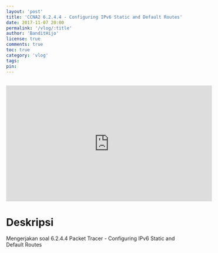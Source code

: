 ```yaml
---
layout: 'post'
title: 'CCNA2 6.2.4.4 - Configuring IPv6 Static and Default Routes'
date: 2017-11-07 20:00
permalink: '/vlog/:title'
author: 'BanditHijo'
license: true
comments: true
toc: true
category: 'vlog'
tags:
pin:
---
```


<div style="margin-top:30px;"></div>
<!-- EMBED CONTAINER: YOUTUBE -->
<div class='embed-container'>
<iframe width="560" height="315" src="https://www.youtube.com/embed/-H7aoTrHY4Q" frameborder="0" allow="accelerometer; autoplay; encrypted-media; gyroscope; picture-in-picture" allowfullscreen></iframe>
</div>

# Deskripsi

Mengerjakan soal 6.2.4.4 Packet Tracer - Configuring IPv6 Static and Default Routes
